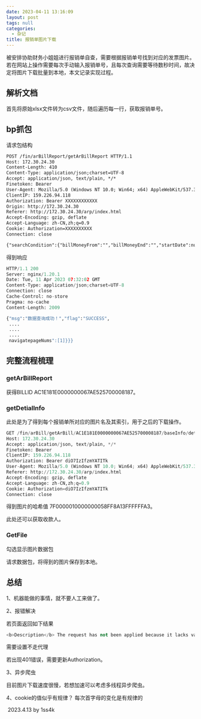 ```yaml
---
date: 2023-04-11 13:16:09
layout: post
tags: null
categories:
  - 杂记
title: 报销单图片下载
---
```


​	被安排协助财务小姐姐进行报销单自查，需要根据报销单号找到对应的发票图片。若在网站上操作需要每次手动输入报销单号，且每次查询需要等待数秒时间，故决定将图片下载批量到本地，本文记录实现过程。



## 解析文档

首先将原始xlsx文件转为csv文件，随后遍历每一行，获取报销单号。



## bp抓包


请求包结构

```html
POST /fin/arBillReport/getArBillReport HTTP/1.1
Host: 172.30.24.30
Content-Length: 410
Content-Type: application/json;charset=UTF-8
Accept: application/json, text/plain, */*
Finetoken: Bearer
User-Agent: Mozilla/5.0 (Windows NT 10.0; Win64; x64) AppleWebKit/537.36 (KHTML, like Gecko) Chrome/112.0.5615.50 Safari/537.36
ClientIP: 159.226.94.118
Authorization: Bearer XXXXXXXXXXXX
Origin: http://172.30.24.30
Referer: http://172.30.24.30/arp/index.html
Accept-Encoding: gzip, deflate
Accept-Language: zh-CN,zh;q=0.9
Cookie: Authorization=XXXXXXXXXX
Connection: close

{"searchCondition":{"billMoneyFrom":"","billMoneyEnd":"","startDate":null,"endDate":"","preparedStartDate":null,"preparedEndDate":"","orgCode":"","orgName":"","subjectCode":"","subjectName":"","financialAuditorName":"","recAccName":"","billStatus":"","billType":"","reportType":"FINANCIAL_STAFF_EXPENSE_MX_QUERY","searchLoanBillId":"","isExpLoan":"ALL","offset":1,"limit":10,"searchKeyWord":"BPT201911210139"}}
```



得到响应

```python
HTTP/1.1 200 
Server: nginx/1.20.1
Date: Tue, 11 Apr 2023 07:32:02 GMT
Content-Type: application/json;charset=UTF-8
Connection: close
Cache-Control: no-store
Pragma: no-cache
Content-Length: 2009

{"msg":"数据查询成功！","flag":"SUCCESS",
 ....
 ....
 ....
 navigatepageNums":[1]}}}
```



## 完整流程梳理



### getArBillReport

获得BILLID  AC1E181E0000000067AE525700008187。



### getDetialInfo

此处是为了得到每个报销单所对应的图片名及其索引，用于之后的下载操作。

```python
GET /fin/arBill/getArBill/AC1E181E0000000067AE525700008187/baseInfo/detailInfo HTTP/1.1
Host: 172.30.24.30
Accept: application/json, text/plain, */*
Finetoken: Bearer
ClientIP: 159.226.94.118
Authorization: Bearer diO7IzIfzmYATITk
User-Agent: Mozilla/5.0 (Windows NT 10.0; Win64; x64) AppleWebKit/537.36 (KHTML, like Gecko) Chrome/112.0.5615.50 Safari/537.36
Referer: http://172.30.24.30/arp/index.html
Accept-Encoding: gzip, deflate
Accept-Language: zh-CN,zh;q=0.9
Cookie: Authorization=diO7IzIfzmYATITk
Connection: close
```

得到图片的哈希值 7F0000010000000058FF8A13FFFFFFA3。

此处还可以获取收款人。



### GetFile

勾选显示图片数据包

请求数据包，将得到的图片保存到本地。



## 总结

1、机器能做的事情，就不要人工来做了。

2、报错解决

若页面返回如下结果

```python
<b>Description</b> The request has not been applied because it lacks valid authentication credentials for the target resource.</p><hr class="line" /><h3>Apache Tomcat/8.5.29</h3></body></html>
```

需要设置不走代理

若出现401错误，需要更新Authorization。



3、异步爬虫

目前图片下载速度很慢，若想加速可以考虑多线程异步爬虫。



4、cookie的值似乎有规律？
    每次首字母的变化是有规律的



​																						2023.4.13 by 1ss4k
​																						